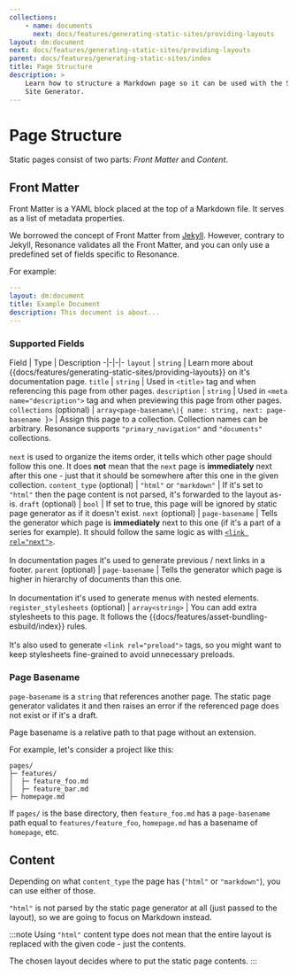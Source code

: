 ```yaml
---
collections: 
    - name: documents
      next: docs/features/generating-static-sites/providing-layouts
layout: dm:document
next: docs/features/generating-static-sites/providing-layouts
parent: docs/features/generating-static-sites/index
title: Page Structure
description: >
    Learn how to structure a Markdown page so it can be used with the Static
    Site Generator.
---
```


# Page Structure

Static pages consist of two parts: *Front Matter* and *Content*.

## Front Matter

Front Matter is a YAML block placed at the top of a Markdown file. It serves
as a list of metadata properties.

We borrowed the concept of Front Matter from 
[Jekyll](https://jekyllrb.com/docs/front-matter/). However, 
contrary to Jekyll, Resonance validates all the Front Matter, and you can only 
use a predefined set of fields specific to Resonance.

For example:

```yaml
---
layout: dm:document
title: Example Document
description: This document is about...
---
```

### Supported Fields

Field                             | Type                 | Description
-|-|-|-
`layout`                          | `string`             | Learn more about {{docs/features/generating-static-sites/providing-layouts}} on it's documentation page.
`title`                           | `string`             | Used in `<title>` tag and when referencing this page from other pages.
`description`                     | `string`             | Used in `<meta name="description">` tag and when previewing this page from other pages.
`collections` (optional)          | `array<page-basename\|{ name: string, next: page-basename }>` | Assign this page to a collection. Collection names can be arbitrary. Resonance supports `"primary_navigation"` and `"documents"` collections.<br><br>`next` is used to organize the items order, it tells which other page should follow this one. It does **not** mean that the `next` page is **immediately** next after this one - just that it should be somewhere after this one in the given collection.
`content_type` (optional)         | `"html"` or `"markdown"` | If it's set to `"html"` then the page content is not parsed, it's forwarded to the layout as-is.
`draft` (optional)                | `bool`               | If set to true, this page will be ignored by static page generator as if it doesn't exist.
`next` (optional)                 | `page-basename`      | Tells the generator which page is **immediately** next to this one (if it's a part of a series for example). It should follow the same logic as with [`<link rel="next">`](https://developers.google.com/search/blog/2011/09/pagination-with-relnext-and-relprev).<br><br>In documentation pages it's used to generate previous / next links in a footer.
`parent` (optional)               | `page-basename`      | Tells the generator which page is higher in hierarchy of documents than this one.<br><br>In documentation it's used to generate menus with nested elements.
`register_stylesheets` (optional) | `array<string>`      | You can add extra stylesheets to this page. It follows the {{docs/features/asset-bundling-esbuild/index}} rules.<br><br>It's also used to generate `<link rel="preload">` tags, so you might want to keep stylesheets fine-grained to avoid unnecessary preloads.

### Page Basename

`page-basename` is a `string` that references another page. The static page 
generator validates it and then raises an error if the referenced page does not 
exist or if it's a draft.

Page basename is a relative path to that page without an extension.

For example, let's consider a project like this:

```
pages/
├─ features/
│  ├─ feature_foo.md
│  ├─ feature_bar.md
├─ homepage.md
```

If `pages/` is the base directory, then `feature_foo.md` has a `page-basename`
path equal to `features/feature_foo`, `homepage.md` has a basename of 
`homepage`, etc.

## Content

Depending on what `content_type` the page has (`"html"` or `"markdown"`), you 
can use either of those. 

`"html"` is not parsed by the static page generator
at all (just passed to the layout), so we are going to focus on Markdown 
instead.

:::note
Using `"html"` content type does not mean that the entire layout is replaced 
with the given code - just the contents.

The chosen layout decides where to put the static page contents.
:::

